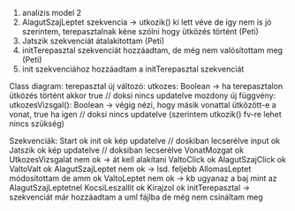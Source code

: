 ﻿1. analizis model 2
2. AlagutSzajLeptet szekvencia -> utkozik() ki lett véve de így nem is jó szerintem, terepasztalnak kéne szólni hogy ütközés történt (Peti)
3. Jatszik szekvenciát átalakítottam (Peti)
4. initTerepasztal szekvenciát hozzáadtam, de még nem valósítottam meg (Peti)
5. init szekvenciához hozzáadtam a initTerepasztal szekvenciát

Class diagram:
terepasztal új változó: utkozes: Boolean -> ha terepasztalon ütközés történt akkor true // doksi nincs updatelve 
mozdony új függvény: utkozesVizsgal(): Boolean -> végig nézi, hogy másik vonattal ütközött-e a vonat, true ha igen // doksi nincs updatelve
			(szerintem utkozik() fv-re lehet nincs szükség)

Szekvenciák:
Start ok
init ok kép updatelve // doskiban lecserélve
input ok
Jatszik ok kép updatelve // doksiban lecserélve
VonatMozgat ok
UtkozesVizsgalat nem ok -> át kell alakítani
ValtoClick ok
AlagutSzajClick ok
ValtoValt ok
AlagutSzajLeptet nem ok -> lsd. feljebb
AllomasLeptet módosítottam de amm ok
ValtoLeptet nem ok -> kb ugyanaz a baj mint az AlagutSzajLeptetnel
KocsiLeszallit ok
Kirajzol ok
initTerepasztal -> szekvenciát már hozzáadtam a uml fájlba de még nem csináltam meg